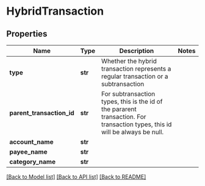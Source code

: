 # HybridTransaction

## Properties
Name | Type | Description | Notes
------------ | ------------- | ------------- | -------------
**type** | **str** | Whether the hybrid transaction represents a regular transaction or a subtransaction | 
**parent_transaction_id** | **str** | For subtransaction types, this is the id of the pararent transaction.  For transaction types, this id will be always be null. | 
**account_name** | **str** |  | 
**payee_name** | **str** |  | 
**category_name** | **str** |  | 

[[Back to Model list]](../README.md#documentation-for-models) [[Back to API list]](../README.md#documentation-for-api-endpoints) [[Back to README]](../README.md)

